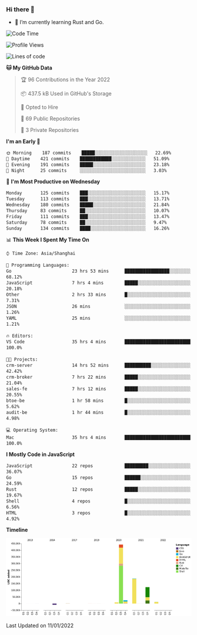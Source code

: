 ### Hi there 👋

- 🌱 I’m currently learning Rust and Go.

<!--START_SECTION:waka-->
![Code Time](http://img.shields.io/badge/Code%20Time-123%20hrs%208%20mins-blue)

![Profile Views](http://img.shields.io/badge/Profile%20Views-2-blue)

![Lines of code](https://img.shields.io/badge/From%20Hello%20World%20I%27ve%20Written-796%20Thousand%20lines%20of%20code-blue)

**🐱 My GitHub Data** 

> 🏆 96 Contributions in the Year 2022
 > 
> 📦 437.5 kB Used in GitHub's Storage 
 > 
> 💼 Opted to Hire
 > 
> 📜 69 Public Repositories 
 > 
> 🔑 3 Private Repositories  
 > 
**I'm an Early 🐤** 

```text
🌞 Morning    187 commits    █████░░░░░░░░░░░░░░░░░░░░   22.69% 
🌆 Daytime    421 commits    ████████████░░░░░░░░░░░░░   51.09% 
🌃 Evening    191 commits    █████░░░░░░░░░░░░░░░░░░░░   23.18% 
🌙 Night      25 commits     ░░░░░░░░░░░░░░░░░░░░░░░░░   3.03%

```
📅 **I'm Most Productive on Wednesday** 

```text
Monday       125 commits    ███░░░░░░░░░░░░░░░░░░░░░░   15.17% 
Tuesday      113 commits    ███░░░░░░░░░░░░░░░░░░░░░░   13.71% 
Wednesday    180 commits    █████░░░░░░░░░░░░░░░░░░░░   21.84% 
Thursday     83 commits     ██░░░░░░░░░░░░░░░░░░░░░░░   10.07% 
Friday       111 commits    ███░░░░░░░░░░░░░░░░░░░░░░   13.47% 
Saturday     78 commits     ██░░░░░░░░░░░░░░░░░░░░░░░   9.47% 
Sunday       134 commits    ████░░░░░░░░░░░░░░░░░░░░░   16.26%

```


📊 **This Week I Spent My Time On** 

```text
⌚︎ Time Zone: Asia/Shanghai

💬 Programming Languages: 
Go                       23 hrs 53 mins      █████████████████░░░░░░░░   68.12% 
JavaScript               7 hrs 4 mins        █████░░░░░░░░░░░░░░░░░░░░   20.18% 
Other                    2 hrs 33 mins       █░░░░░░░░░░░░░░░░░░░░░░░░   7.31% 
JSON                     26 mins             ░░░░░░░░░░░░░░░░░░░░░░░░░   1.26% 
YAML                     25 mins             ░░░░░░░░░░░░░░░░░░░░░░░░░   1.21%

🔥 Editors: 
VS Code                  35 hrs 4 mins       █████████████████████████   100.0%

🐱‍💻 Projects: 
crm-server               14 hrs 52 mins      ██████████░░░░░░░░░░░░░░░   42.42% 
crm-broker               7 hrs 22 mins       █████░░░░░░░░░░░░░░░░░░░░   21.04% 
sales-fe                 7 hrs 12 mins       █████░░░░░░░░░░░░░░░░░░░░   20.55% 
btoe-be                  1 hr 58 mins        █░░░░░░░░░░░░░░░░░░░░░░░░   5.62% 
audit-be                 1 hr 44 mins        █░░░░░░░░░░░░░░░░░░░░░░░░   4.98%

💻 Operating System: 
Mac                      35 hrs 4 mins       █████████████████████████   100.0%

```

**I Mostly Code in JavaScript** 

```text
JavaScript               22 repos            █████████░░░░░░░░░░░░░░░░   36.07% 
Go                       15 repos            ██████░░░░░░░░░░░░░░░░░░░   24.59% 
Rust                     12 repos            █████░░░░░░░░░░░░░░░░░░░░   19.67% 
Shell                    4 repos             █░░░░░░░░░░░░░░░░░░░░░░░░   6.56% 
HTML                     3 repos             █░░░░░░░░░░░░░░░░░░░░░░░░   4.92%

```


**Timeline**

![Chart not found](https://raw.githubusercontent.com/elton/elton/main/charts/bar_graph.png) 


 Last Updated on 11/01/2022
<!--END_SECTION:waka-->

<!--
**elton/elton** is a ✨ _special_ ✨ repository because its `README.md` (this file) appears on your GitHub profile.

Here are some ideas to get you started:

- 🔭 I’m currently working on ...
- 🌱 I’m currently learning ...
- 👯 I’m looking to collaborate on ...
- 🤔 I’m looking for help with ...
- 💬 Ask me about ...
- 📫 How to reach me: ...
- 😄 Pronouns: ...
- ⚡ Fun fact: ...
-->
